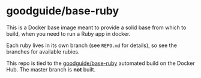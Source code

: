 # goodguide/base-ruby

This is a Docker base image meant to provide a solid base from which to build, when you need to run a Ruby app in docker.

Each ruby lives in its own branch (see `REPO.md` for details), so see the
branches for available rubies.

This repo is tied to the [goodguide/base-ruby](//registry.hub.docker.com/u/goodguide/base-ruby) automated build on the Docker Hub. The master branch is **not** built.
